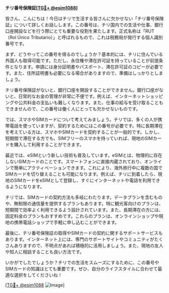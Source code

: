 **チリ番号保険証[[TG💪+ @esim1088](https://t.me/s/esim1088)]**

皆さん、こんにちは！今日はチリで生活する皆さんに欠かせない「チリ番号保険証」について詳しくお話しします。この番号は、チリ国内での生活や仕事、銀行口座開設などを行う際にとても重要な役割を果たします。正式名称は「RUT（Rol Único Tributario）」と呼ばれるもので、これは税務局が発行する個人識別番号です。

まず、どうやってこの番号を得るのでしょうか？基本的には、チリに住んでいる外国人も取得可能です。ただし、永住権や滞在許可証を持っていることが前提条件となります。申請には身分証明書やパスポート、滞在許可証のコピーが必要です。また、住所証明書も必要になる場合がありますので、準備はしっかりとしましょう。

チリ番号保険証がないと、銀行口座を開設することができません。銀行口座がないと、日常的なお金の管理が非常に不便です。例えば、インターネットショッピングや公共料金の支払いも難しくなります。また、仕事の給与を受け取ることもできませんので、この番号は働く人にとっても欠かせないものです。

では、スマホやSIMカードについて考えてみましょう。チリでは、多くの人が携帯電話を使っていますが、契約するためにはこの番号が必要です。特に長期滞在を考えている方は、スマホやSIMカードを契約することが一般的です。しかし、短期間で滞在する方でも、SIMフリーのスマホを持っていれば、現地のSIMカードを購入して利用することができます。

最近では、eSIMという新しい技術も普及しています。eSIMとは、物理的に存在しないSIMカードのことです。スマートフォンに直接内蔵されており、オンラインで簡単にアクティベーションできます。これにより、海外旅行中に複数の国でSIMカードを切り替えることも可能になります。例えば、チリに到着したら、現地のSIMカードをeSIMとして登録し、すぐにインターネットや電話を利用できるようになります。

チリでは、SIMカードの契約方法も多岐にわたります。データプランを含むものや、無制限の通信量を提供するプランもあります。特に観光客向けのプランは、短期間で効率よく利用できるよう設計されています。また、長期滞在の方には、固定料金のプランもおすすめです。これらのプランは、オンラインショップや現地の携帯電話ショップで手軽に申し込むことができます。

最後に、チリ番号保険証の取得やSIMカードの契約に関するサポートサービスもあります。インターネット上には、専門のサポートサイトやコミュニティがたくさんありますので、不明点があれば積極的に活用しましょう。また、現地の友人や知人に相談することも良い方法です。

いかがでしたでしょうか？チリでの生活をスムーズにするために、この番号やSIMカードの知識はとても重要です。ぜひ、自分のライフスタイルに合わせて最適な選択をしてくださいね！

[[TG💪+ @esim1088](https://t.me/s/esim1088) ![Image](https://i.postimg.cc/Y0z9fWf4/image.png)]